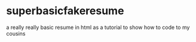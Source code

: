 # superbasicfakeresume
a really really basic resume in html as a tutorial to show how to code to my cousins
